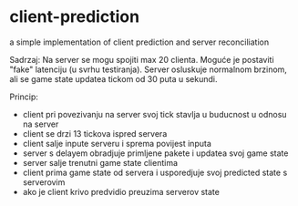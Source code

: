 # client-prediction
a simple implementation of client prediction and server reconciliation

Sadrzaj:
Na server se mogu spojiti max 20 clienta.
Moguće je postaviti "fake" latenciju (u svrhu testiranja).
Server osluskuje normalnom brzinom, ali se game state updatea tickom od 30 puta u sekundi.

Princip:
  - client pri povezivanju na server svoj tick stavlja u buducnost u odnosu na server
  - client se drzi 13 tickova ispred servera
  - client salje inpute serveru i sprema povijest inputa
  - server s delayem obradjuje primljene pakete i updatea svoj game state
  - server salje trenutni game state clientima
  - client prima game state od servera i usporedjuje svoj predicted state s serverovim
  - ako je client krivo predvidio preuzima serverov state
